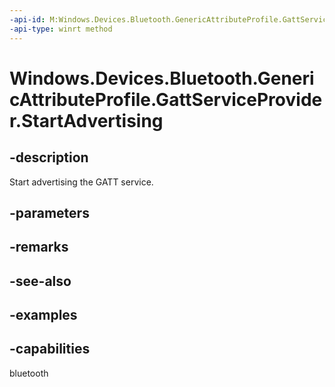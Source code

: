 ```yaml
---
-api-id: M:Windows.Devices.Bluetooth.GenericAttributeProfile.GattServiceProvider.StartAdvertising
-api-type: winrt method
---
```


<!-- Method syntax.
public void GattServiceProvider.StartAdvertising()
-->

# Windows.Devices.Bluetooth.GenericAttributeProfile.GattServiceProvider.StartAdvertising

## -description
Start advertising the GATT service.

## -parameters

## -remarks

## -see-also

## -examples


## -capabilities
bluetooth
